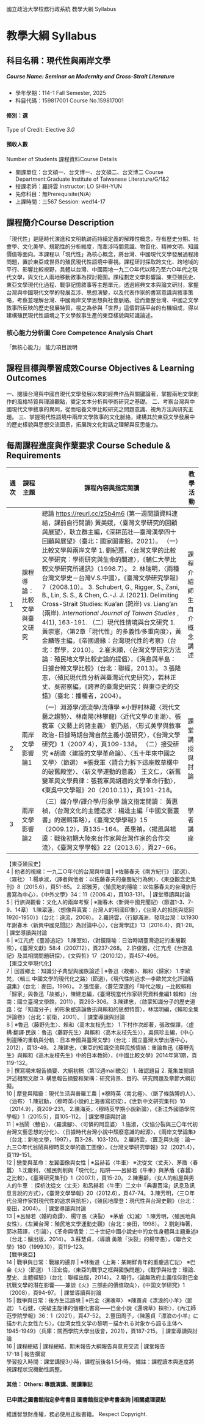 國立政治大學校務行政系統 教學大綱 Syllabus
# 教學大綱 Syllabus
##  科目名稱：現代性與兩岸文學
#####  Course Name: Seminar on Modernity and Cross-Strait Literature
  * 學年學期：114-1 Fall Semester, 2025 
  * 科目代碼：159817001 Course No.159817001
#### 修別：選
Type of Credit: Elective 
_3.0_
#### 預收人數
Number of Students
課程資料Course Details
  * 開課單位：台文碩一、台文博一、台文碩二、台文博二 Course Department:Graduate Institute of Taiwanese Literature/G/1&2 
  * 授課老師：羅詩雲 Instructor: LO SHIH-YUN 
  * 先修科目：無Prerequisite(N/A)
  * 上課時間：三567 Session: wed14-17
##  課程簡介Course Description
「現代性」是隨時代演進和文明軌跡而持續定義的解釋性概念，存有歷史分期、社會學、文化美學、規範性的分析維度，而牽涉時間意識、物質化、精神文明、知識價值等面向。本課程以「現代性」為核心概念，將台灣、中國現代文學發展過程諸問題，置於東亞或世界的殖民現代性語境中審視。課程研討採取跨文化、跨地域的平行、影響比較視野，具體以台灣、中國兩地一九二○年代以降乃至六○年代之現代文學，與文化人兩地移動敘事為探討範圍。課程劃定文學影響論、東亞殖民史、東亞文學現代化過程、戰爭記憶敘事等主題單元，透過經典文本與論文研討，掌握台灣與中國現代文學的發展互涉、思想演變，以及代表作家的書寫意識與敘事策略，考察並理解台灣、中國兩岸文學思想與社會脈絡。從而彙整台灣、中國之文學敘事所反映的歷史發展特質，視之為參與「世界」這個對話平台的有機組成，得以建構殖民現代性語境之下文學敘事生產的東亞樣貌與知識論述。
###  核心能力分析圖 Core Competence Analysis Chart
「無核心能力」 
能力項目說明
##  課程目標與學習成效Course Objectives & Learning Outcomes 
一、閱讀台灣與中國自現代文學發展以來的經典作品與關鍵論著，掌握兩地文學創作的風格特質與理論觀點，奠定文本分析與學術研究之基礎。
二、考察台灣與中國現代文學敘事的異同，從而培養文學比較研究之問題意識、視角方法與研究主題。
三、掌握現代性語境中兩岸文學敘事的文化脈絡，建構其於東亞文學發展中的歷史樣貌與思想交流圖景，拓展跨文化對話之理解與反思能力。
##  每周課程進度與作業要求 Course Schedule & Requirements
週次 |  課程主題 |  課程內容與指定閱讀 |  教學活動  
---|---|---|---  
1 |  課程導論：比較文學與臺文研究 |  總論 https://reurl.cc/z5b4m6 (第一週閱讀資料連結，課前自行閱讀) 黃美娥，〈臺灣文學研究的回顧與展望〉，耿立群主編，《深耕茁壯—臺灣漢學四十回顧與展望》（臺北：國家圖書館，2021）。 （一）比較文學與兩岸文學 1. 劉紀蕙，〈台灣文學的比較文學研究：學術研究與生命的關連〉，《輔仁大學比較文學研究所通訊》（1998.7）。 2. 林瑞明，〈兩種台灣文學史－台灣V.S.中國〉，《臺灣文學研究學報》7（2008.10）。 3. Schubert, G., Rigger, S., Zani, B., Lin, S. S., & Chen, C.-J. J. (2021). Delimiting Cross-Strait Studies: Kua’an (跨岸) vs. Liang’an (兩岸). _International Journal of Taiwan Studies_ , 4(1), 163-191. （二）現代性情境與台文研究 1.黃崇憲，〈第2章「現代性」的多義性∕多重向度〉，黃金麟等主編，《帝國邊緣：台灣現代性的考察》（台北：群學，2010）。 2.崔末順，〈台灣文學研究方法論：殖民地文學比較史論的提倡〉，《海島與半島：日據台韓文學比較》（台北：聯經，2013）。 3.張隆志，〈殖民現代性分析與臺灣近代史研究〉，若林正丈、吳密察編，《跨界的臺灣史研究：與東亞史的交錯》（臺北：播種者，2004）。 |  課程介紹 師生自介 概念講述  
2 |  兩岸文學影響論1 |  （一）淵源學/源流學/流傳學 ※小野村林藏〈現代文藝之趨勢〉、林南陽(林攀龍)〈近代文學の主潮〉、張我軍〈文藝上的諸主義〉 劉乃慈，〈形式美學與敘事政治-日據時期台灣自然主義小說研究〉，《台灣文學研究》1（2007.4），頁109-138。 （二）接受研究 ※胡適〈建設的文學革命論〉、〈五十年來中國之文學〉（節選） ※張我軍〈請合力拆下這座敗草欉中的破舊殿堂〉、〈新文學運動的意義〉 王文仁，〈新舊變革與文學典律：張我軍與胡適的文學革命行動〉，《東吳中文學報》20（2010.11），頁191-218。 |  課堂講授與討論  
3 |  兩岸文學影響論2 |  （三）媒介學/譯介學/形象學 論文指定閱讀： 黃惠禎，〈台灣文化的主體追求：楊逵主編「中國文藝叢書」的選輯策略〉，《臺灣文學學報》15（2009.12），頁135-164。 黃惠禎，〈揚風與楊逵：戰後初期大陸來台作家與台灣作家的合作交流〉，《臺灣文學學報》22（2013.6），頁27-66。 |  學者講座  
【東亞殖民史】  
4 |  他者的視線：一九二○年代的台灣與中國 |  ※佐藤春夫《南方紀行》（節選）、〈霧社〉 1.楊承淑，〈譯者與他者：以佐藤春夫的臺閩紀行為例〉，《東亞觀念史集刊》8（2015.6），頁51-85。 2.邱雅芳，〈殖民地的隱喻：以佐藤春夫的台灣旅行書寫為中心〉，《中外文學》34：11（2006.4），頁103-131。 |  課堂導讀與討論  
5 |  行旅與觀看：文化人的兩岸考察 |  ※謝春木〈新興中國見聞記〉（節選1-3、7-9、14章） 1.陳翠蓮，〈想像與真實：台灣人的祖國印象〉，《台灣人的抵抗與認同1920-1950）》（台北：遠流，2008）。 2.羅詩雲，〈行腳滿洲．發現台灣：以1930年謝春木〈新興中國見聞記〉為討論中心〉，《台灣學誌》13（2016.4），頁1-28。 |  課堂導讀與討論  
6 |  ※江亢虎《臺游追記》 1.陳室如，〈對鏡隱喻：日治時期臺灣遊記的重層觀照〉，《臺灣文獻》58:4（2007.12），頁237-268。 2.許俊雅，〈江亢虎《台游追記》及其相關問題研探〉，《文與哲》17（2010.12），頁457-496。  
 【東亞文學現代化】  
7 |  回首鄉土：知識分子典型與國族論述 |  ※魯迅〈故鄉〉、賴和〈歸家〉 1.李歐梵，〈輯三 中國文學的現代化之路〉(節選)，《現代性的追求—李歐梵文化評論精選集》（台北：麥田，1996）。 2.張恆豪，〈蒼茫深邃的「時代之眼」─比較賴和「歸家」與魯迅「故鄉」〉，陳建忠編，《臺灣現當代作家研究資料彙編1 賴和》（台南：國立臺灣文學館，2011），頁293-306。 3.陳建忠，〈啟蒙知識分子的歷史道路：從「知識分子」的形象塑造論魯迅與賴和的思想特質〉，林瑞明編，《賴和全集 評論卷》（台北：前衛，2001）。 |  課堂導讀與討論  
8 |  ※魯迅〈藤野先生〉、賴和〈高木友枝先生〉 1.下村作次郎著，張政傑譯，〈虛構‧翻譯‧民族：魯迅〈藤野先生〉與賴和〈高木友枝先生〉〉，吳佩珍主編，《中心到邊陲的重軌與分軌：日本帝國與臺灣文學》（台北：國立臺灣大學出版中心，2012），頁13-49。 2.陳建忠，〈東亞的知識交流與民族情結：重論魯迅《藤野先生》與賴和《高木友枝先生》中的日本教師〉，《中國比較文學》2014年第1期，頁119-132。  
9 |  撰寫期末報告摘要、大綱初稿（第12週mail繳交） 1. 確認題目 2. 蒐集並閱讀評述相關文獻 3. 構思報告摘要和架構：研究背景、目的、研究問題及章節大綱初擬。  
10 |  摩登與階級：現代生活與普羅工農 |  ※穆時英〈南北極〉、〈斷了條胳膊的人〉、〈油布〉 1.陳冠勳，〈穆時英小說的上海書寫初探〉，《世新中文研究集刊》10（2014.9），頁209-231。 2.陳海英，〈穆時英早期小說新論〉，《浙江外國語學院學報》1（2015.5），頁105-112。 |  課堂導讀與討論  
11 |  ※翁鬧〈戇伯〉、〈羅漢腳〉、〈可憐的阿蕊婆〉 1.施淑，〈文協分裂與三〇年代初台灣文藝思想的分化〉、〈日據時代台灣小說中頹廢意識的起源〉，《兩岸文學論集》（台北：新地文學，1997），頁3-28、103-120。 2.羅詩雲，〈匱乏與失能：論一九三○年代翁鬧與穆時英文學的農工圖像〉，《台灣文學研究學報》32（2021.4），頁119-151。  
12 |  戀愛與革命：左翼圖像與女性 |  ※呂赫若〈牛車〉 ※沈從文〈丈夫〉、茅盾〈春蠶〉 1.沈慶利，〈殖民剝削與「現代化」陷阱——呂赫若《牛車》與茅盾《春蠶》之比較〉，《臺灣研究集刊》1（2007.1），頁15-20。 2.陳惠齡，〈女人的船屋與男人的牛車 ：探析沈從文〈丈夫〉和呂赫若〈牛車〉二文中「典妻賣淫」訊息及訊息言說的方式〉，《臺灣文學學報》20（2012.6），頁47-74。 3.陳芳明，〈三○年代台灣作家對現代性的追求與抗拒〉，《殖民地摩登：現代性與台灣史觀》（台北：麥田，2004）。 |  課堂導讀與討論  
13 |  ※呂赫若〈婚約奇譚〉、楊守愚〈決裂〉 ※茅盾〈幻滅〉 1.陳芳明，〈殖民地與女性〉，《左翼台灣：殖民地文學運動史觀》（台北：麥田，1998）。 2.劉劍梅著，郭冰茹譯，〈引論〉，《革命與情愛：二十世紀中國小說史中的女性身體與主題重述》（台北：釀出版，2014）。 3.蘇慧貞，〈導讀 勇敢「決裂」的楊守愚〉，《聯合文學》180（1999.10），頁119-123。  
 【戰爭東亞】  
14 |  戰爭與日常：戰線的邊界 |  ※林衡道〈上海：某朝鮮青年的重慶逃亡記〉 ※巴金《火》（節選） 1.汪宏倫，〈東亞的戰爭之框與國族問題〉，《戰爭與社會：理論、歷史、主體經驗》（台北：聯經出版，2014）。 2.曉行，〈論無政府主義信仰對巴金抗戰文學的潛在影響——兼談《火》三部曲的價值取向〉，《中国文学研究》1（2008），頁94-97。 |  課堂導讀與討論  
15 |  戰爭與日常：後方生活語境 |  ※巴金〈還魂草〉 ※陳蕙貞《漂浪的小羊》（節選） 1.石健，〈突破主旋律的個體化書寫——巴金小說《還魂草》探析〉，《內江師范學院學報》36：1（2021），頁47-52。 2.豐田周子，〈陳蕙貞『漂浪の小羊』に描かれた女性たち〉，《台湾女性文学の黎明－描かれる対象から語る主体へ 1945-1949》（兵庫：關西學院大學出版會，2021），頁187-215。 |  課堂導讀與討論  
16 |  課程總結 |  課程總結、期末報告大綱報告與意見交流 |  課堂報告  
17-18 |  報告撰寫  
學習投入時間：課堂講授3小時，課程前後各1.5小時。
備註：課程讀本與進度將視課程狀況機動性調整。
####  其他： Others: 專題演講、閱讀筆記 
####  已申請之圖書館指定參考書目  圖書館指定參考書查詢 |相關處理要點
維護智慧財產權，務必使用正版書籍。 Respect Copyright.
